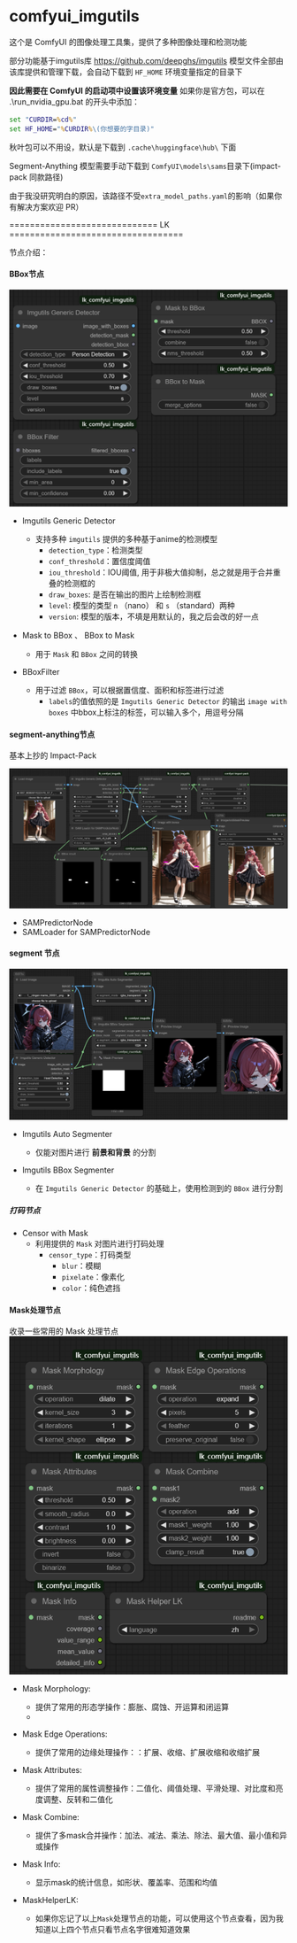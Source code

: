 # comfyui_imgutils

这个是 ComfyUI 的图像处理工具集，提供了多种图像处理和检测功能

部分功能基于imgutils库
https://github.com/deepghs/imgutils
模型文件全部由该库提供和管理下载，会自动下载到 
`HF_HOME` 环境变量指定的目录下

**因此需要在 ComfyUI 的启动项中设置该环境变量**
如果你是官方包，可以在 .\run_nvidia_gpu.bat 的开头中添加：
```bat
set "CURDIR=%cd%"
set HF_HOME="%CURDIR%\(你想要的字目录)"
```
秋叶包可以不用设，默认是下载到 `.cache\huggingface\hub\` 下面


Segment-Anything 模型需要手动下载到
`ComfyUI\models\sams`目录下(impact-pack 同款路径)

由于我没研究明白的原因，该路径不受`extra_model_paths.yaml`的影响（如果你有解决方案欢迎 PR）


============================= LK ==================================


节点介绍：

#### BBox节点
![alt text](md_img/bbox_nodes.png)
- Imgutils Generic Detector
    - 支持多种 `imgutils` 提供的多种基于anime的检测模型
        - `detection_type`：检测类型     
        - `conf_threshold`：置信度阈值
        - `iou_threshold`：IOU阈值, 用于非极大值抑制，总之就是用于合并重叠的检测框的
        - `draw_boxes`: 是否在输出的图片上绘制检测框
        - `level`: 模型的类型 `n` （nano） 和 `s` （standard）两种
        - `version`: 模型的版本，不填是用默认的，我之后会改的好一点

- Mask to BBox 、 BBox to Mask
    - 用于 `Mask` 和 `BBox` 之间的转换

- BBoxFilter
    - 用于过滤 `BBox`，可以根据置信度、面积和标签进行过滤
        - `labels`的值依照的是 `Imgutils Generic Detector` 的输出 `image with boxes` 中bbox上标注的标签，可以输入多个，用逗号分隔



#### segment-anything节点
基本上抄的 Impact-Pack 

![alt text](md_img/detailer_example.png)
- SAMPredictorNode
- SAMLoader for SAMPredictorNode
    

#### segment 节点
![alt text](md_img/segment_nodes.png)
- Imgutils Auto Segmenter
    - 仅能对图片进行 **前景和背景** 的分割

- Imgutils BBox Segmenter
    - 在 `Imgutils Generic Detector` 的基础上，使用检测到的 `BBox` 进行分割

##### 打码节点
- Censor with Mask
    - 利用提供的 `Mask` 对图片进行打码处理
        - `censor_type`：打码类型
            - `blur`：模糊
            - `pixelate`：像素化
            - `color`：纯色遮挡
 
#### Mask处理节点
收录一些常用的 Mask 处理节点
![alt text](md_img/mask_nodes.png)

- Mask Morphology:
    - 提供了常用的形态学操作：膨胀、腐蚀、开运算和闭运算
    - 
- Mask Edge Operations:
    - 提供了常用的边缘处理操作：：扩展、收缩、扩展收缩和收缩扩展

- Mask Attributes:
    - 提供了常用的属性调整操作：二值化、阈值处理、平滑处理、对比度和亮度调整、反转和二值化
- Mask Combine:
    - 提供了多mask合并操作：加法、减法、乘法、除法、最大值、最小值和异或操作
- Mask Info:
    - 显示mask的统计信息，如形状、覆盖率、范围和均值
- MaskHelperLK:
    - 如果你忘记了以上`Mask`处理节点的功能，可以使用这个节点查看，因为我知道以上四个节点只看节点名字很难知道效果



